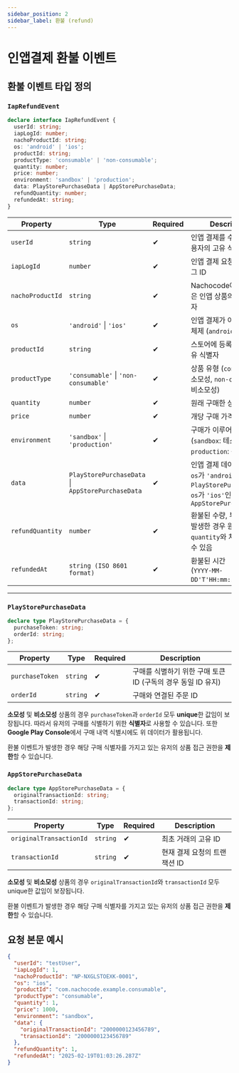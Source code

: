 ```yaml
---
sidebar_position: 2
sidebar_label: 환불 (refund)
---
```


# 인앱결제 환불 이벤트

## **환불 이벤트 타입 정의**

### **`IapRefundEvent`**

```typescript
declare interface IapRefundEvent {
  userId: string;
  iapLogId: number;
  nachoProductId: string;
  os: 'android' | 'ios';
  productId: string;
  productType: 'consumable' | 'non-consumable';
  quantity: number;
  price: number;
  environment: 'sandbox' | 'production';
  data: PlayStorePurchaseData | AppStorePurchaseData;
  refundQuantity: number;
  refundedAt: string;
}
```

| **Property**     | **Type**                                               | **Required** | **Description**                                                                                                                 |
| ---------------- | ------------------------------------------------------ | ------------ | ------------------------------------------------------------------------------------------------------------------------------- |
| `userId`         | `string`                                               | ✔           | 인앱 결제를 수행한 앱 사용자의 고유 식별자                                                                                      |
| `iapLogId`       | `number`                                               | ✔           | 인앱 결제 요청의 고유 로그 ID                                                                                                   |
| `nachoProductId` | `string`                                               | ✔           | Nachocode에서 발급받은 인앱 상품의 고유 식별자                                                                                  |
| `os`             | `'android'` \| `'ios'`                                 | ✔           | 인앱 결제가 이루어진 운영 체제 (`android`, `ios`)                                                                               |
| `productId`      | `string`                                               | ✔           | 스토어에 등록된 상품의 고유 식별자                                                                                              |
| `productType`    | `'consumable'` \| `'non-consumable'`                   | ✔           | 상품 유형 (`consumable`: 소모성, `non-consumable`: 비소모성)                                                                    |
| `quantity`       | `number`                                               | ✔           | 원래 구매한 상품 개수                                                                                                           |
| `price`          | `number`                                               | ✔           | 개당 구매 가격                                                                                                                  |
| `environment`    | `'sandbox'` \| `'production'`                          | ✔           | 구매가 이루어진 환경 (`sandbox`: 테스트 환경, `production`: 운영 환경)                                                          |
| `data`           | `PlayStorePurchaseData` \|<br/> `AppStorePurchaseData` | ✔           | 인앱 결제 데이터 정보<br/> `os`가 `'android'`인 경우 `PlayStorePurchaseData`,<br/> `os`가 `'ios'`인 경우 `AppStorePurchaseData` |
| `refundQuantity` | `number`                                               | ✔           | 환불된 수량, 부분 환불이 발생한 경우 원래 `quantity`와 차이가 있을 수 있음                                                      |
| `refundedAt`     | `string (ISO 8601 format)`                             | ✔           | 환불된 시간<br/> (`YYYY-MM-DD'T'HH:mm:ss.sss'Z'`)                                                                               |

---

### **`PlayStorePurchaseData`**

```typescript
declare type PlayStorePurchaseData = {
  purchaseToken: string;
  orderId: string;
};
```

| **Property**    | **Type** | **Required** | **Description**                                              |
| --------------- | -------- | ------------ | ------------------------------------------------------------ |
| `purchaseToken` | `string` | ✔           | 구매를 식별하기 위한 구매 토큰 ID (구독의 경우 동일 ID 유지) |
| `orderId`       | `string` | ✔           | 구매와 연결된 주문 ID                                        |

**소모성** 및 **비소모성** 상품의 경우 `purchaseToken`과 `orderId` 모두 **unique**한 값임이 보장됩니다.
따라서 유저의 구매를 식별하기 위한 **식별자**로 사용할 수 있습니다. 또한 **Google Play Console**에서 구매 내역 식별시에도 위 데이터가 활용됩니다.

환불 이벤트가 발생한 경우 해당 구매 식별자를 가지고 있는 유저의 상품 접근 권한을 **제한**할 수 있습니다.

### **`AppStorePurchaseData`**

```typescript
declare type AppStorePurchaseData = {
  originalTransactionId: string;
  transactionId: string;
};
```

| **Property**            | **Type** | **Required** | **Description**              |
| ----------------------- | -------- | ------------ | ---------------------------- |
| `originalTransactionId` | `string` | ✔           | 최초 거래의 고유 ID          |
| `transactionId`         | `string` | ✔           | 현재 결제 요청의 트랜잭션 ID |

**소모성** 및 **비소모성** 상품의 경우 `originalTransactionId`와 `transactionId` 모두 unique한 값임이 보장됩니다.

환불 이벤트가 발생한 경우 해당 구매 식별자를 가지고 있는 유저의 상품 접근 권한을 **제한**할 수 있습니다.

## 요청 본문 예시

```json
{
  "userId": "testUser",
  "iapLogId": 1,
  "nachoProductId": "NP-NXGLSTOEXK-0001",
  "os": "ios",
  "productId": "com.nachocode.example.consumable",
  "productType": "consumable",
  "quantity": 1,
  "price": 1000,
  "environment": "sandbox",
  "data": {
    "originalTransactionId": "2000000123456789",
    "transactionId": "2000000123456789"
  },
  "refundQuantity": 1,
  "refundedAt": "2025-02-19T01:03:26.287Z"
}
```
